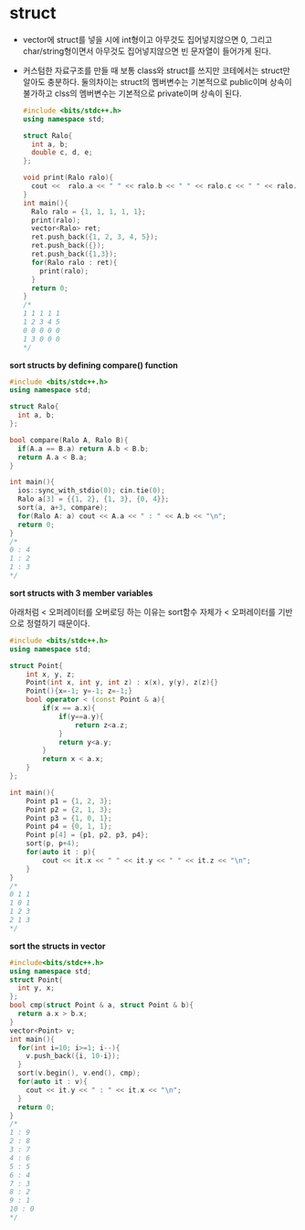 # struct

- vector에 struct를 넣을 시에 int형이고 아무것도 집어넣지않으면 0, 그리고 char/string형이면서 아무것도 집어넣지않으면 빈 문자열이 들어가게 된다.
- 커스텀한 자료구조를 만들 때 보통 class와 struct를 쓰지만 코테에서는 struct만 알아도 충분하다. 둘의차이는 struct의 멤버변수는 기본적으로 public이며 상속이 불가하고 clss의 멤버변수는 기본적으로 private이며 상속이 된다.
    
    ```cpp
    #include <bits/stdc++.h>
    using namespace std;
    
    struct Ralo{
      int a, b;
      double c, d, e;
    };
    
    void print(Ralo ralo){
      cout <<  ralo.a << " " << ralo.b << " " << ralo.c << " " << ralo.d << " " << ralo.e << "\n";
    }
    int main(){
      Ralo ralo = {1, 1, 1, 1, 1};
      print(ralo);
      vector<Ralo> ret;
      ret.push_back({1, 2, 3, 4, 5});
      ret.push_back({});
      ret.push_back({1,3});
      for(Ralo ralo : ret){
        print(ralo);
      }
      return 0;
    }
    /*
    1 1 1 1 1
    1 2 3 4 5
    0 0 0 0 0
    1 3 0 0 0
    */
    ```
    

**sort structs by defining compare() function**

```cpp
#include <bits/stdc++.h>
using namespace std;

struct Ralo{
  int a, b;
};

bool compare(Ralo A, Ralo B){
  if(A.a == B.a) return A.b < B.b;
  return A.a < B.a;
}

int main(){
  ios::sync_with_stdio(0); cin.tie(0);
  Ralo a[3] = {{1, 2}, {1, 3}, {0, 4}};
  sort(a, a+3, compare);
  for(Ralo A: a) cout << A.a << " : " << A.b << "\n";
  return 0;
}
/*
0 : 4
1 : 2
1 : 3
*/
```

**sort structs with 3 member variables** 

아래처럼 < 오퍼레이터를 오버로딩 하는 이유는 sort함수 자체가 < 오퍼레이터를 기반으로 정렬하기 때문이다.

```cpp
#include <bits/stdc++.h>
using namespace std;

struct Point{
    int x, y, z;
    Point(int x, int y, int z) : x(x), y(y), z(z){}
    Point(){x=-1; y=-1; z=-1;}
    bool operator < (const Point & a){
        if(x == a.x){
            if(y==a.y){
                return z<a.z;
            }
            return y<a.y;
        }
        return x < a.x;
    }
};

int main(){
    Point p1 = {1, 2, 3};
    Point p2 = {2, 1, 3};
    Point p3 = {1, 0, 1};
    Point p4 = {0, 1, 1};
    Point p[4] = {p1, p2, p3, p4};
    sort(p, p+4);
    for(auto it : p){
        cout << it.x << " " << it.y << " " << it.z << "\n";
    }
}
/*
0 1 1
1 0 1
1 2 3
2 1 3
*/
```

**sort the structs in vector**

```cpp
#include<bits/stdc++.h>
using namespace std;
struct Point{
  int y, x;
};
bool cmp(struct Point & a, struct Point & b){
  return a.x > b.x;
}
vector<Point> v;
int main(){
  for(int i=10; i>=1; i--){
    v.push_back({i, 10-i});
  }
  sort(v.begin(), v.end(), cmp);
  for(auto it : v){
    cout << it.y << " : " << it.x << "\n";
  }
  return 0;
}
/*
1 : 9
2 : 8
3 : 7
4 : 6
5 : 5
6 : 4
7 : 3
8 : 2
9 : 1
10 : 0
*/
```